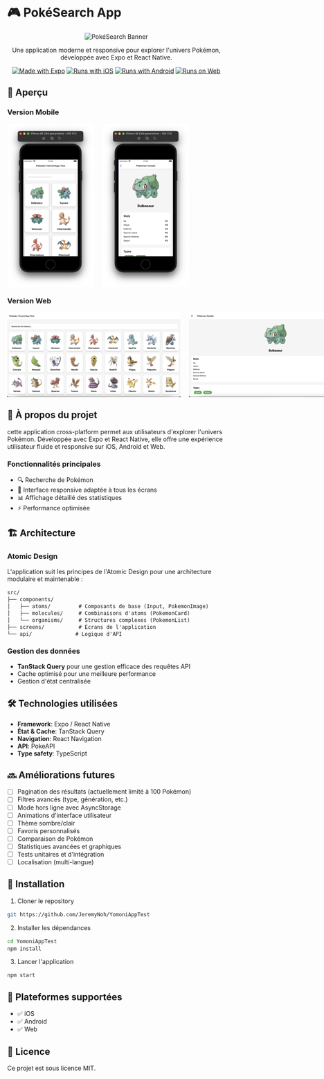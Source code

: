# 🎮 PokéSearch App

<div align="center">
  <img src="/api/placeholder/800/400" alt="PokéSearch Banner"/>

  Une application moderne et responsive pour explorer l'univers Pokémon, développée avec Expo et React Native.

  [![Made with Expo](https://img.shields.io/badge/Made%20with-Expo-blue.svg)](https://expo.dev/)
  [![Runs with iOS](https://img.shields.io/badge/Runs%20with-iOS-white.svg?logo=apple)]()
  [![Runs with Android](https://img.shields.io/badge/Runs%20with-Android-green.svg?logo=android)]()
  [![Runs on Web](https://img.shields.io/badge/Runs%20on-Web-orange.svg?logo=google-chrome)]()
</div>

## 📱 Aperçu

### Version Mobile
<div style="display: flex; gap: 20px;">
  <img src="screenshot/search-mobile.png" alt="Search Screen Mobile" width="200"/>
  <img src="screenshot/detail-mobile.png" alt="Detail Screen Mobile" width="200"/>
</div>

### Version Web
<div style="display: flex; gap: 20px;">
  <img src="screenshot/search-web.png" alt="Search Screen Web" width="400"/>
  <img src="screenshot/detail-web.png" alt="Detail Screen Web" width="400"/>
</div>

## 🚀 À propos du projet

cette application cross-platform  permet aux utilisateurs d'explorer l'univers Pokémon. Développée avec Expo et React Native, elle offre une expérience utilisateur fluide et responsive sur iOS, Android et Web.

### Fonctionnalités principales

- 🔍 Recherche de Pokémon
- 📱 Interface responsive adaptée à tous les écrans
- 📊 Affichage détaillé des statistiques
- ⚡ Performance optimisée

## 🏗 Architecture

### Atomic Design
L'application suit les principes de l'Atomic Design pour une architecture modulaire et maintenable :

```
src/
├── components/
│   ├── atoms/         # Composants de base (Input, PokemonImage)
│   ├── molecules/     # Combinaisons d'atoms (PokemonCard)
│   └── organisms/     # Structures complexes (PokemonList)
├── screens/           # Écrans de l'application
└── api/              # Logique d'API
```

### Gestion des données

- **TanStack Query** pour une gestion efficace des requêtes API
- Cache optimisé pour une meilleure performance
- Gestion d'état centralisée

## 🛠 Technologies utilisées

- **Framework**: Expo / React Native
- **État & Cache**: TanStack Query
- **Navigation**: React Navigation
- **API**: PokeAPI
- **Type safety**: TypeScript

## 🔜 Améliorations futures

- [ ] Pagination des résultats (actuellement limité à 100 Pokémon)
- [ ] Filtres avancés (type, génération, etc.)
- [ ] Mode hors ligne avec AsyncStorage
- [ ] Animations d'interface utilisateur
- [ ] Thème sombre/clair
- [ ] Favoris personnalisés
- [ ] Comparaison de Pokémon
- [ ] Statistiques avancées et graphiques
- [ ] Tests unitaires et d'intégration
- [ ] Localisation (multi-langue)

## 🚀 Installation

1. Cloner le repository
```bash
git https://github.com/JeremyNoh/YomoniAppTest
```

2. Installer les dépendances
```bash
cd YomoniAppTest
npm install
```

3. Lancer l'application
```bash
npm start
```

## 📱 Plateformes supportées

- ✅ iOS
- ✅ Android
- ✅ Web


## 📝 Licence

Ce projet est sous licence MIT.